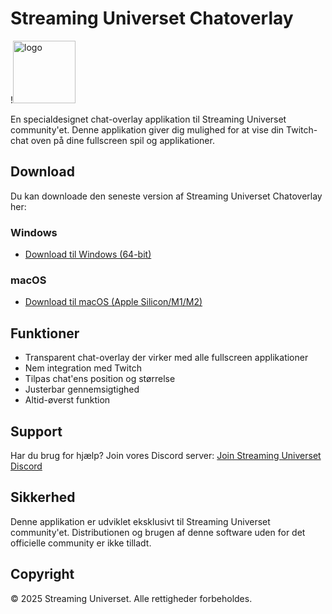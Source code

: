 # Streaming Universet Chatoverlay

!<img src="Logo.png" alt="logo" width="100"/>

En specialdesignet chat-overlay applikation til Streaming Universet community'et. Denne applikation giver dig mulighed for at vise din Twitch-chat oven på dine fullscreen spil og applikationer.

## Download

Du kan downloade den seneste version af Streaming Universet Chatoverlay her:

### Windows
- [Download til Windows (64-bit)](link-til-din-release) 

### macOS
- [Download til macOS (Apple Silicon/M1/M2)](link-til-din-release)

## Funktioner

- Transparent chat-overlay der virker med alle fullscreen applikationer
- Nem integration med Twitch
- Tilpas chat'ens position og størrelse
- Justerbar gennemsigtighed
- Altid-øverst funktion

## Support

Har du brug for hjælp? Join vores Discord server:
[Join Streaming Universet Discord](https://discord.gg/6mzfYNC9Vy)

## Sikkerhed

Denne applikation er udviklet eksklusivt til Streaming Universet community'et. Distributionen og brugen af denne software uden for det officielle community er ikke tilladt.

## Copyright

© 2025 Streaming Universet. Alle rettigheder forbeholdes.
